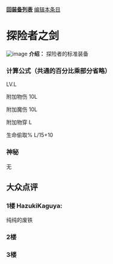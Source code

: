 [**回装备列表**](index.md)  [编辑本条目](https://github.com/GuguTown/Wiki/edit/main/equip/探险者之剑.md)
# 探险者之剑
![image](https://user-images.githubusercontent.com/35645329/193932268-917bb56c-5124-4f22-a2f8-0bd60e49be65.png) **介绍：** 探险者的标准装备   
### 计算公式（共通的百分比乘部分省略）
LV.L   

附加物伤 10L   

附加魔伤 10L   

附加物穿 L     

生命偷取% L/15+10   

### 神秘
无

## 大众点评
### 1楼 HazukiKaguya: 
纯纯的废铁
### 2楼 

### 3楼 
